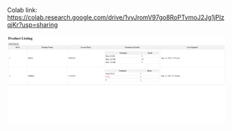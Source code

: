 Colab link: https://colab.research.google.com/drive/1vvJromV97go8RoPTvmoJ2Jg1jPIzqjKr?usp=sharing

!["Messaging Interface"](home.png)
